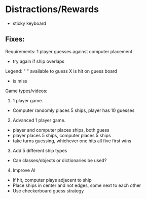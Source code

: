 # Distractions/Rewards 
- sticky keyboard

Fixes:
- 

Requirements:
1 player guesses against computer placement
- try again if ship overlaps


Legend:
" " available to guess
 X is hit on guess board
 - is miss

Game types/videos: 
1. 1 player game. 
  - Computer randomly places 5 ships, player has 10 guesses
2. Advanced 1 player game.
  - player and computer places ships, both guess
  - player places 5 ships, computer places 5 ships
  - take turns guessing, whichever one hits all five first wins
3. Add 5 different ship types
  - Can classes/objects or dictionaries be used?
4. Improve AI
  - If hit, computer plays adjacent to ship
  - Place ships in center and not edges, some next to each other
  - Use checkerboard guess strategy




 